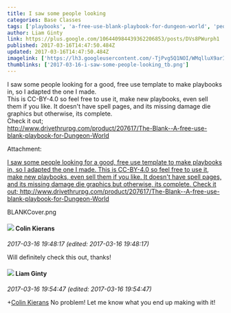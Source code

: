 ```yaml
---
title: I saw some people looking
categories: Base Classes
tags: ['playbooks', 'a-free-use-blank-playbook-for-dungeon-world', 'people', 'template']
author: Liam Ginty
link: https://plus.google.com/106440984439362206853/posts/DVs8PWurph1
published: 2017-03-16T14:47:50.484Z
updated: 2017-03-16T14:47:50.484Z
imagelink: ['https://lh3.googleusercontent.com/-TjPvg5Q1NOI/WMqlluX9arI/AAAAAAAAAnE/yfOh9V3oy_ICTovBf9KoqJTCjwvmlktAgCJoC/w900-h1141/BLANKCover.png']
thumblinks: ['2017-03-16-i-saw-some-people-looking_tb.png']
---
```


I saw some people looking for a good, free use template to make playbooks in, so I adapted the one I made. <br />This is CC-BY-4.0 so feel free to use it, make new playbooks, even sell them if you like. It doesn&#39;t have spell pages, and its missing damage die graphics but otherwise, its complete. <br />Check it out;<br /><a href="http://www.drivethrurpg.com/product/207617/The-Blank--A-free-use-blank-playbook-for-Dungeon-World" class="ot-anchor">http://www.drivethrurpg.com/product/207617/The-Blank--A-free-use-blank-playbook-for-Dungeon-World</a>


Attachment:

<a href='https://plus.google.com/photos/106440984439362206853/albums/6398108287940411521/6398108288155478706?sqi=100084733231320276299&sqsi=55379595-98b4-44a1-92bf-a8a8758d88f4'>I saw some people looking for a good, free use template to make playbooks in, so I adapted the one I made.
This is CC-BY-4.0 so feel free to use it, make new playbooks, even sell them if you like. It doesn't have spell pages, and its missing damage die graphics but otherwise, its complete.
Check it out;
http://www.drivethrurpg.com/product/207617/The-Blank--A-free-use-blank-playbook-for-Dungeon-World</a>


BLANKCover.png
<div id='comment z12ujjwz2nrxzvque23kvvcoiwuktnkca'>
  <h4><img src='{{site.baseurl}}//images/avatars/102166660006024670653_photo.jpg'> Colin Kierans</h4>
      <p><cite>2017-03-16 19:48:17 (edited: 2017-03-16 19:48:17)</cite></p>
        <p>Will definitely check this out, thanks!</p>
</div>
        

<div id='comment z12ujjwz2nrxzvque23kvvcoiwuktnkca'>
  <h4><img src='{{site.baseurl}}//images/avatars/106440984439362206853_photo.jpg'> Liam Ginty</h4>
      <p><cite>2017-03-16 19:54:47 (edited: 2017-03-16 19:54:47)</cite></p>
        <p><span class="proflinkWrapper"><span class="proflinkPrefix">+</span><a class="proflink" href="https://plus.google.com/102166660006024670653" oid="102166660006024670653">Colin Kierans</a></span>  No problem! Let me know what you end up making with it!</p>
</div>
        